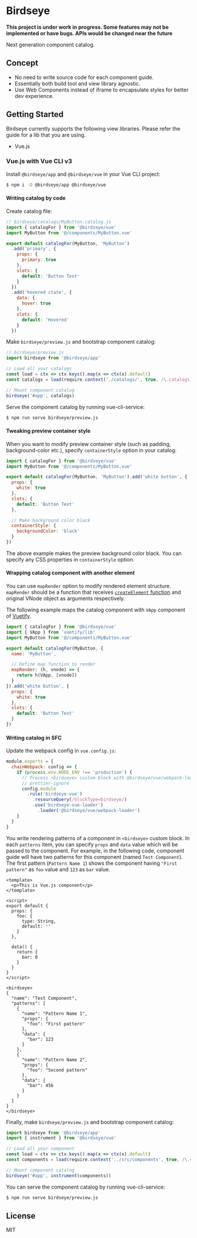 # Birdseye

**This project is under work in progress. Some features may not be implemented or have bugs. APIs would be changed near the future**

Next generation component catalog.

## Concept

- No need to write source code for each component guide.
- Essentially both build tool and view library agnostic.
- Use Web Components instead of iframe to encapsulate styles for better dev experience.

## Getting Started

Birdseye currently supports the following view libraries. Please refer the guide for a lib that you are using.

- Vue.js

### Vue.js with Vue CLI v3

Install `@birdseye/app` and `@birdseye/vue` in your Vue CLI project:

```bash
$ npm i -D @birdseye/app @birdseye/vue
```

#### Writing catalog by code

Create catalog file:

```js
// birdseye/catalogs/MyButton.catalog.js
import { catalogFor } from '@birdseye/vue'
import MyButton from '@/components/MyButton.vue'

export default catalogFor(MyButton, 'MyButton')
  .add('primary', {
    props: {
      primary: true
    },
    slots: {
      default: 'Button Text'
    }
  })
  .add('hovered state', {
    data: {
      hover: true
    },
    slots: {
      default: 'Hovered'
    }
  })
```

Make `birdseye/preview.js` and bootstrap component catalog:

```js
// birdseye/preview.js
import birdseye from '@birdseye/app'

// Load all your catalogs
const load = ctx => ctx.keys().map(x => ctx(x).default)
const catalogs = load(require.context('./catalogs/', true, /\.catalog\.js$/))

// Mount component catalog
birdseye('#app', catalogs)
```

Serve the component catalog by running vue-cli-service:

```bash
$ npm run serve birdseye/preview.js
```

#### Tweaking preview container style

When you want to modify preview container style (such as padding, background-color etc.), specify `containerStyle` option in your catalog:

```js
import { catalogFor } from '@birdseye/vue'
import MyButton from '@/components/MyButton.vue'

export default catalogFor(MyButton, 'MyButton').add('white button', {
  props: {
    white: true
  },
  slots: {
    default: 'Button Text'
  },

  // Make background color black
  containerStyle: {
    backgroundColor: 'black'
  }
})
```

The above example makes the preview background color black. You can specify any CSS properties in `containerStyle` option.

#### Wrapping catalog component with another element

You can use `mapRender` option to modify rendered element structure. `mapRender` should be a function that receives [`createElement` function](https://vuejs.org/v2/guide/render-function.html#createElement-Arguments) and original VNode object as arguments respectively.

The following example maps the catalog component with `VApp` component of [Vuetify](https://vuetifyjs.com).

```js
import { catalogFor } from '@birdseye/vue'
import { VApp } from 'vuetify/lib'
import MyButton from '@/components/MyButton.vue'

export default catalogFor(MyButton, {
  name: 'MyButton',

  // Define map function to render
  mapRender: (h, vnode) => {
    return h(VApp, [vnode])
  }
}).add('white button', {
  props: {
    white: true
  },
  slots: {
    default: 'Button Text'
  }
})
```

#### Writing catalog in SFC

Update the webpack config in `vue.config.js`:

```js
module.exports = {
  chainWebpack: config => {
    if (process.env.NODE_ENV !== 'production') {
      // Process <birdseye> custom block with @birdseye/vue/webpack-loader
      // prettier-ignore
      config.module
        .rule('birdseye-vue')
          .resourceQuery(/blockType=birdseye/)
          .use('birdseye-vue-loader')
            .loader('@birdseye/vue/webpack-loader')
    }
  }
}
```

You write rendering patterns of a component in `<birdseye>` custom block. In each `patterns` item, you can specify `props` and `data` value which will be passed to the component. For example, in the following code, component guide will have two patterns for this component (named `Test Component`). The first pattern (`Pattern Name 1`) shows the component having `"First pattern"` as `foo` value and `123` as `bar` value.

```vue
<template>
  <p>This is Vue.js component</p>
</template>

<script>
export default {
  props: {
    foo: {
      type: String,
      default: ''
    }
  },

  data() {
    return {
      bar: 0
    }
  }
}
</script>

<birdseye>
{
  "name": "Test Component",
  "patterns": [
    {
      "name": "Pattern Name 1",
      "props": {
        "foo": "First pattern"
      },
      "data": {
        "bar": 123
      }
    },
    {
      "name": "Pattern Name 2",
      "props": {
        "foo": "Second pattern"
      },
      "data": {
        "bar": 456
      }
    }
  ]
}
</birdseye>
```

Finally, make `birdseye/preview.js` and bootstrap component catalog:

```js
import birdseye from '@birdseye/app'
import { instrument } from '@birdseye/vue'

// Load all your component
const load = ctx => ctx.keys().map(x => ctx(x).default)
const components = load(require.context('../src/components', true, /\.vue$/))

// Mount component catalog
birdseye('#app', instrument(components))
```

You can serve the component catalog by running vue-cli-service:

```bash
$ npm run serve birdseye/preview.js
```

## License

MIT
